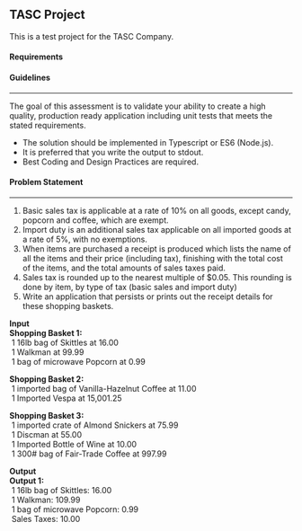 ## TASC Project
This is a test project for the TASC Company.

#### Requirements

#### Guidelines
---
The goal of this assessment is to validate your ability to create a high quality, production
ready application including unit tests that meets the stated requirements.

* The solution should be implemented in Typescript or ES6 (Node.js).
* It is preferred that you write the output to stdout. 
* Best Coding and Design Practices are required.

#### Problem Statement
---
1.	Basic sales tax is applicable at a rate of 10% on all goods, except candy, popcorn and coffee, which are exempt.
2.	Import duty is an additional sales tax applicable on all imported goods at a rate of 5%, with no exemptions.
3.	When items are purchased a receipt is produced which lists the name of all the items and their price (including tax), finishing with the total cost of the items, and the total amounts of sales taxes paid.
4.	Sales tax is rounded up to the nearest multiple of $0.05. This rounding is done by item, by type of tax (basic sales and import duty)
5.	Write an application that persists or prints out the receipt details for these shopping baskets.

__Input__ 
<br>
__Shopping Basket 1:__
<br>
&nbsp;1 16lb bag of Skittles at 16.00<br>
&nbsp;1 Walkman at 99.99<br>
&nbsp;1 bag of microwave Popcorn at 0.99<br>

__Shopping Basket 2:__
<br>
&nbsp;1 imported bag of Vanilla-Hazelnut Coffee at 11.00<br>
&nbsp;1 Imported Vespa at 15,001.25<br>

__Shopping Basket 3:__
<br>
&nbsp;1 imported crate of Almond Snickers at 75.99<br>
&nbsp;1 Discman at 55.00<br>
&nbsp;1 Imported Bottle of Wine at 10.00<br>
&nbsp;1 300# bag of Fair-Trade Coffee at 997.99<br>

__Output__
<br>
__Output 1:__
<br>
&nbsp;1 16lb bag of Skittles: 16.00<br>
&nbsp;1 Walkman: 109.99<br>
&nbsp;1 bag of microwave Popcorn: 0.99<br>
&nbsp;Sales Taxes: 10.00<br>



